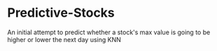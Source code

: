 # Predictive-Stocks
An initial attempt to predict whether a stock's max value is going to be higher or lower the next day using KNN
